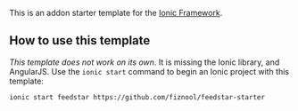 This is an addon starter template for the [Ionic Framework](http://ionicframework.com/).

## How to use this template

*This template does not work on its own*. It is missing the Ionic library, and AngularJS. Use the `ionic start` command to begin an Ionic project with this template:

```
ionic start feedstar https://github.com/fiznool/feedstar-starter
```
